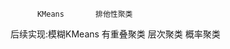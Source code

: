           KMeans       排他性聚类
后续实现:模糊KMeans    有重叠聚类
                       层次聚类
                       概率聚类
  
